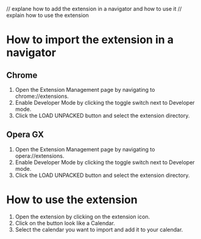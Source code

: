 // explane how to add the extension in a navigator and how to use it
// explain how to use the extension

# How to import the extension in a navigator

## Chrome

1. Open the Extension Management page by navigating to chrome://extensions.
2. Enable Developer Mode by clicking the toggle switch next to Developer mode.
3. Click the LOAD UNPACKED button and select the extension directory.

## Opera GX

1. Open the Extension Management page by navigating to opera://extensions.
2. Enable Developer Mode by clicking the toggle switch next to Developer mode.
3. Click the LOAD UNPACKED button and select the extension directory.

# How to use the extension

1. Open the extension by clicking on the extension icon.
2. Click on the button look like a Calendar.
3. Select the calendar you want to import and add it to your calendar.
